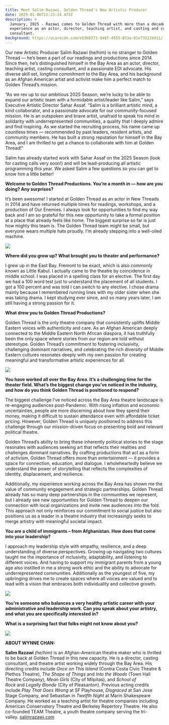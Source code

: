 ```yaml
---
title: Meet Salim Razawi, Golden Thread's New Artistic Producer
date: 2025-01-06T22:23:24.475Z
description: >
  January, 2025 - Razawi comes to Golden Thread with more than a decade of
  experience as an actor, director, teaching artist, and casting and cultural
  consultant.
background: https://ucarecdn.com/e53bb373-948f-4555-853a-01e73522dd11/
---
```

Our new Artistic Producer Salim Razawi (he/him) is no stranger to Golden Thread — he’s been a part of our readings and productions since 2014. Since then, he’s distinguished himself in the Bay Area as an actor, director, teaching artist, casting consultant, and a passionate EDI advocate. His diverse skill set, longtime commitment to the Bay Area, and his background as an Afghan American artist and activist make him a perfect match to Golden Thread’s mission.

“As we rev up to our ambitious 2025 Season, we’re lucky to be able to expand our artistic team with a formidable artist/leader like Salim,” says Executive Artistic Director Sahar Assaf. “Salim is a brilliant artistic mind, a kind collaborator, and a passionate advocate for our community-focused mission. He is an outspoken and brave artist, unafraid to speak his mind in solidarity with underrepresented communities, a quality that I deeply admire and find inspiring. As we started the recruiting process, his name came up countless times — recommended by past leaders, resident artists, and community members. He has built a strong reputation for himself in the Bay Area, and I am thrilled to get a chance to collaborate with him at Golden Thread!”

Salim has already started work with Sahar Assaf on the 2025 Season (look for casting calls very soon!) and will be lead-producing all artistic programming this year. We asked Salim a few questions so you can get to know him a little better!

**Welcome to Golden Thread Productions. You’re a month in — how are you doing? Any surprises?**

It’s been awesome! I started at Golden Thread as an actor in New Threads in 2014 and have returned multiple times for readings, workshops, and a production of Our Enemies. I always look for opportunities to find my way back and I am so grateful for this new opportunity to take a formal position at a place that already feels like home. The biggest surprise so far is just how mighty this team is. The Golden Thread team might be small, but everyone wears multiple hats proudly. I’m already stepping into a well-oiled machine.

![](https://ucarecdn.com/a642947f-d0a9-4773-bea4-546492b8d3bf/)

**Where did you grow up? What brought you to theater and performance?**

I grew up in the East Bay. Fremont to be exact, which is also commonly known as Little Kabul. I actually came to the theatre by coincidence in middle school. I was placed in a spelling class for an elective. The first day we had a 100 word test just to understand the placement of all students. I got a 100 percent and was told I can switch to any elective. I chose drama mainly because I remembered running lines with my older sister when she was taking drama. I kept studying ever since, and so many years later, I am still having a strong passion for it. 

**What drew you to Golden Thread Productions?**

Golden Thread is the only theatre company that consistently uplifts Middle Eastern voices with authenticity and care. As an Afghan American deeply connected to the Middle Eastern North African diaspora, it has truthfully been the only space where stories from our region are told without stereotype. Golden Thread’s commitment to fostering inclusivity, challenging dominant narratives, and celebrating the rich diversity of Middle Eastern cultures resonates deeply with my own passion for creating meaningful and transformative artistic experiences for all.

![](https://ucarecdn.com/a1fa57fc-fe48-4c18-8c32-20b63831b7fa/)

**You have worked all over the Bay Area. It’s a challenging time for the theater field. What’s the biggest change you’ve noticed in the industry, and how do you think Golden Thread is positioned to respond?**

The biggest challenge I’ve noticed across the Bay Area theatre landscape is re-engaging audiences post-Pandemic. With rising inflation and economic uncertainties, people are more discerning about how they spend their money, making it difficult to sustain attendance even with affordable ticket pricing. However, Golden Thread is uniquely positioned to address this challenge through our mission-driven focus on presenting bold and relevant political theatre.

Golden Thread’s ability to bring these inherently political stories to the stage resonates with audiences seeking art that reflects their realities and challenges dominant narratives. By crafting productions that act as a form of activism, Golden Thread offers more than entertainment — it provides a space for connection, education, and dialogue. I wholeheartedly believe we understand the power of storytelling that reflects the complexities of identity, displacement, and resilience. 

Additionally, my experience working across the Bay Area has shown me the value of community engagement and strategic partnerships. Golden Thread already has so many deep partnerships in the communities we represent, but I already see new opportunities for Golden Thread to deepen our connection with local organizations and invite new audiences into the fold. This approach not only reinforces our commitment to social justice but also positions us as a leader in a theatre industry that increasingly seeks to merge artistry with meaningful societal impact.

**You are a child of immigrants – from Afghanistan. How does that come into your leadership?** 

I approach my leadership style with empathy, resilience, and a deep understanding of diverse perspectives. Growing up navigating two cultures taught me the importance of inclusivity, adaptability, and listening to different voices. And having to support my immigrant parents from a young age also instilled in me a strong work ethic and the ability to advocate for underrepresented communities. Additionally as the youngest of five, my upbringing drives me to create spaces where all voices are valued and to lead with a vision that embraces both individuality and collective growth.

![](https://ucarecdn.com/38329aa2-0f8e-4e9c-9653-976cac892aed/)

**You’re someone who balances a very healthy artistic career with your administrative and leadership work. Can you speak about your artistry, and what you are specifically interested in?**



**What is a surprising fact that folks might not know about you?**



![](https://ucarecdn.com/d5fec55b-9991-4ebf-b4c4-21838285a26e/)

**ABOUT WYNNE CHAN:**

**Salim Razawi** *(he/him)* is an Afghan-American theatre maker who is thrilled to be back at Golden Thread in this new capacity. He is a director, casting consultant, and theatre artist working widely through the Bay Area. His directing credits include *Once on This Island* (Contra Costa Civic Theatre & Plethos Theatre), *The Shape of Things* and *Into the Woods* (Town Hall Theatre Company), *Mean Girls* (City of Milpitas), and *School of Rock* and *Legally Blonde* (City of Pleasanton). Previous acting credits include *Play That Goes Wrong* at SF Playhouse, *Disgraced* at San Jose Stage Company, and Sebastian in *Twelfth Night* at Marin Shakespeare Company. He worked as a teaching artist for theatre companies including American Conservatory Theatre and Berkeley Repertory Theatre. He also co-founded TEAM Theatre, a youth theatre company serving the tri-valley. [salimrazawi.com](http://salimrazawi.com/)